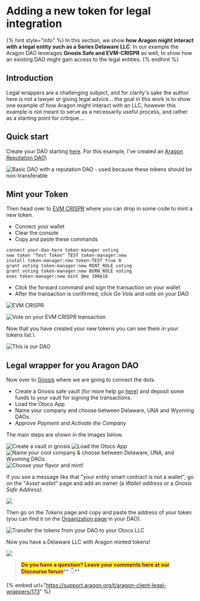 # Adding a new token for legal integration

{% hint style="info" %}
In this section, we show **how Aragon might interact with a legal entity such as a Series Delaware LLC**. In our example the Aragon DAO leverages **Gnosis Safe and EVM-CRISPR** as well, to show how an existing DAO might gain access to the legal entities.
{% endhint %}

## Introduction

Legal wrappers are a challenging subject, and for clarity's sake the author here is not a lawyer or giving legal advice... the goal in this work is to show one example of how Aragon might interact with an LLC, however this example is not meant to serve as a necessarily useful process, and rather as a starting point for critique....

## Quick start

Create your DAO starting [here](https://client.aragon.org/). For this example, I've created an [Aragon Reputation DAO](../how-to-create-a-dao-using-aragon-client/page-1.md)\


![Basic DAO with a reputation DAO - used because these tokens should be non-transferable](<../../../.gitbook/assets/Screen Shot 2022-06-01 at 8.35.12 PM.png>)

## Mint your Token

Then head over to [EVM CRISPR](https://evm-crispr.blossom.software/#/terminal) where you can drop in some code to mint a new token.&#x20;

* Connect your wallet
* Clear the console
* Copy and paste these commands

```
connect your-dao-here token-manager voting 
new token "Test Token" TEST token-manager:new
install token-manager:new token:TEST true 0
grant voting token-manager:new MINT_ROLE voting
grant voting token-manager:new BURN_ROLE voting
exec token-manager:new mint @me 100e18
```

* Click the forward command and sign the transaction on your wallet
* After the transaction is confirmed, click _Go Vote_ and vote on your DAO

![EVM CRISPR](<../../../.gitbook/assets/Screen Shot 2022-06-01 at 8.10.14 PM.png>)

![Vote on your EVM CRISPR transaction](<../../../.gitbook/assets/Screen Shot 2022-06-01 at 8.32.09 PM.png>)

Now that you have created your new tokens you can see them in your tokens list.\


![This is our DAO](<../../../.gitbook/assets/Screen Shot 2022-06-01 at 8.11.44 PM.png>)

## Legal wrapper for you Aragon DAO

Now over to [Gnosis](https://gnosis-safe.io) where we are going to connect the dots.&#x20;

* Create a Gnosis safe vault (for more help go [here](https://help.gnosis-safe.io/en/articles/3876461-create-a-safe)) and deposit some funds to your vault for signing the transactions.
* Load the Otoco App
* Name your company and choose between Delaware, UNA and Wyoming DAOs.
* _Approve Payment_ and _Activate the Company_

The main steps are shown in the images below.&#x20;

![Create a vault in gnosis](<../../../.gitbook/assets/Screen Shot 2022-06-01 at 8.04.21 PM.png>) ![Load the Otoco App](<../../../.gitbook/assets/Screen Shot 2022-06-01 at 8.04.31 PM.png>) ![Name your cool company & choose between Delaware, UNA, and Wyoming DAOs](<../../../.gitbook/assets/Screen Shot 2022-06-01 at 8.05.46 PM.png>) ![Choose your flavor and mint!
](<../../../.gitbook/assets/Screen Shot 2022-06-01 at 8.05.58 PM.png>)

If you see a message like that "your entity smart contract is not a wallet", go on the "_Asset wallet_" page and add an owner (a _Wallet address_ or a _Gnosis Safe Address)_.

![](<../../../.gitbook/assets/Schermata 2022-06-07 alle 14.50.29.png>)

Then go on the _Tokens_ page and copy and paste the address of your token (you can find it on the [Organization page](../explore-template-dao/system-setting/organization-setting.md) in your DAO).

![Transfer the tokens from your DAO to your Otoco LLC](<../../../.gitbook/assets/Screen Shot 2022-06-01 at 8.11.31 PM.png>)

Now you have a Delaware LLC with Aragon minted tokens!

![](<../../../.gitbook/assets/Screen Shot 2022-06-01 at 8.15.49 PM.png>)





> <mark style="color:purple;">**Do you have a question? Leave your comments here at our Discourse forum**</mark>** 👇**

{% embed url="https://support.aragon.org/t/aragon-client-legal-wrappers/173" %}
